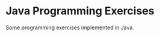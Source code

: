 Java Programming Exercises
==========================
Some programming exercises implemented in Java.